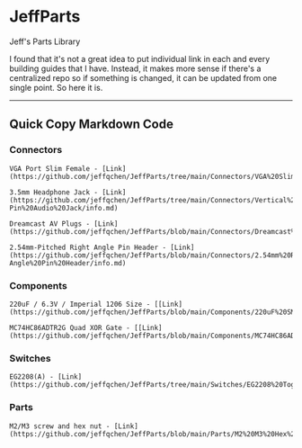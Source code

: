 # JeffParts
 Jeff's Parts Library

I found that it's not a great idea to put individual link in each and every building guides that I have. Instead, it makes more sense if there's a centralized repo so if something is changed, it can be updated from one single point. So here it is.

------------

## Quick Copy Markdown Code

### Connectors
```
VGA Port Slim Female - [Link](https://github.com/jeffqchen/JeffParts/tree/main/Connectors/VGA%20Slim%20Female%20Through%20Hole/info.md)

3.5mm Headphone Jack - [Link](https://github.com/jeffqchen/JeffParts/tree/main/Connectors/Vertical%203.5mm%205-Pin%20Audio%20Jack/info.md)

Dreamcast AV Plugs - [Link](https://github.com/jeffqchen/JeffParts/blob/main/Connectors/Dreamcast%20AV%20Plug/info.md)

2.54mm-Pitched Right Angle Pin Header - [Link](https://github.com/jeffqchen/JeffParts/blob/main/Connectors/2.54mm%20Right-Angle%20Pin%20Header/info.md)
```

### Components

```
220uF / 6.3V / Imperial 1206 Size - [[Link](https://github.com/jeffqchen/JeffParts/blob/main/Components/220uF%20SMD%20Cap/info.md)]

MC74HC86ADTR2G Quad XOR Gate - [[Link](https://github.com/jeffqchen/JeffParts/blob/main/Components/MC74HC86ADTR2G%20Quad%20XOR%20Gate/info.md)
```


### Switches

```
EG2208(A) - [Link](https://github.com/jeffqchen/JeffParts/tree/main/Switches/EG2208%20Toggle%20Switch/info.md)

```

### Parts

```
M2/M3 screw and hex nut - [Link](https://github.com/jeffqchen/JeffParts/blob/main/Parts/M2%20M3%20Hex%20Screw%20%26%20Nut/info.md)
```
